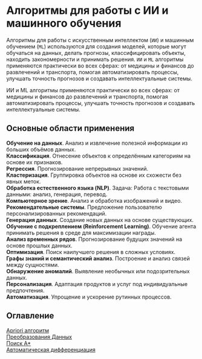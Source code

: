 # Алгоритмы для работы с ИИ и машинного обучения

Алгоритмы для работы с искусственным интеллектом (`ИИ`) и машинным обучением (`ML`) используются для создания моделей, которые могут обучаться на данных, делать прогнозы, классифицировать объекты, находить закономерности и принимать решения. `ИИ` и `ML` алгоритмы применяются практически во всех сферах: от медицины и финансов до развлечений и транспорта, помогая автоматизировать процессы, улучшать точность прогнозов и создавать интеллектуальные системы.

ИИ и ML алгоритмы применяются практически во всех сферах: от медицины и финансов до развлечений и транспорта, помогая автоматизировать процессы, улучшать точность прогнозов и создавать интеллектуальные системы.

## Основные области применения

__Обучение на данных__. Анализ и извлечение полезной информации из больших объёмов данных.  
__Классификация__. Отнесение объектов к определённым категориям на основе их признаков.  
__Регрессия__. Прогнозирование непрерывных значений.  
__Кластеризация__. Группировка объектов на основе их схожести без явных меток.  
__Обработка естественного языка (NLP)__. Задача: Работа с текстовыми данными: анализ, генерация, перевод.  
__Компьютерное зрение__. Анализ и обработка изображений и видео.  
__Рекомендательные системы__. Предложение пользователю персонализированных рекомендаций.  
__Генерация данных__. Создание новых данных на основе существующих.  
__Обучение с подкреплением (Reinforcement Learning)__. Обучение агента принимать решения в среде для максимизации награды.  
__Анализ временных рядов__. Прогнозирование будущих значений на основе прошлых данных.  
__Оптимизация__. Поиск наилучшего решения в сложных условиях.  
__Графы знаний и семантический анализ__. Построение и анализ связей между сущностями.  
__Обнаружение аномалий__. Выявление необычных или подозрительных данных.  
__Персонализация__. Адаптация продуктов и услуг под индивидуальные предпочтения.  
__Автоматизация__. Упрощение и ускорение рутинных процессов.

## Оглавление

[Apriori алгоритм](apriori_algorithm.md)  
[Преобразования Данных](data_transformations.md)  
[Поиск A*](astar.md)  
[Автоматическая дифференциация](automatic_differentiation.md)

